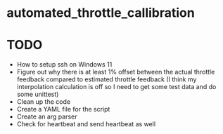# automated_throttle_callibration

# TODO
- How to setup ssh on Windows 11
- Figure out why there is at least 1% offset between the actual throttle feedback compared to estimated throttle feedback (I think my interpolation calculation is off so I need to get some test data and do some unittest)
- Clean up the code
- Create a YAML file for the script
- Create an arg parser
- Check for heartbeat and send heartbeat as well
